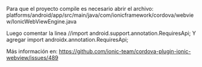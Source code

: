 Para que el proyecto compile es necesario abrir el archivo:
platforms/android/app/src/main/java/com/ionicframework/cordova/webview/IonicWebViewEngine.java


Luego comentar la linea
//import android.support.annotation.RequiresApi;
Y agregar
import androidx.annotation.RequiresApi;

Más información en: https://github.com/ionic-team/cordova-plugin-ionic-webview/issues/489